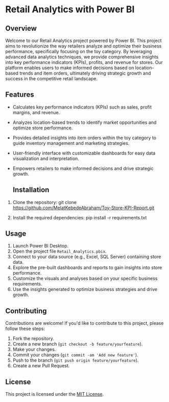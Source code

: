 # Retail Analytics with Power BI

## Overview

Welcome to our Retail Analytics project powered by Power BI. This project aims to revolutionize the way retailers analyze and optimize their business performance, specifically focusing on the toy category. By leveraging advanced data analytics techniques, we provide comprehensive insights into key performance indicators (KPIs), profits, and revenue for stores. Our platform enables users to make informed decisions based on location-based trends and item orders, ultimately driving strategic growth and success in the competitive retail landscape.

## Features

- Calculates key performance indicators (KPIs) such as sales, profit margins, and revenue.
- Analyzes location-based trends to identify market opportunities and optimize store performance.
- Provides detailed insights into item orders within the toy category to guide inventory management and marketing strategies.
- User-friendly interface with customizable dashboards for easy data visualization and interpretation.
- Empowers retailers to make informed decisions and drive strategic growth.

  ## Installation

1. Clone the repository: git clone https://github.com/MelatKebedeAbraham/Toy-Store-KPI-Report.git

2. Install the required dependencies: pip install -r requirements.txt


## Usage

1. Launch Power BI Desktop.
2. Open the project file `Retail_Analytics.pbix`.
3. Connect to your data source (e.g., Excel, SQL Server) containing store data.
4. Explore the pre-built dashboards and reports to gain insights into store performance.
5. Customize the visuals and analyses based on your specific business requirements.
6. Use the insights generated to optimize business strategies and drive growth.

## Contributing

Contributions are welcome! If you'd like to contribute to this project, please follow these steps:

1. Fork the repository.
2. Create a new branch (`git checkout -b feature/yourfeature`).
3. Make your changes.
4. Commit your changes (`git commit -am 'Add new feature'`).
5. Push to the branch (`git push origin feature/yourfeature`).
6. Create a new Pull Request.

## License

This project is licensed under the [MIT License](LICENSE).
